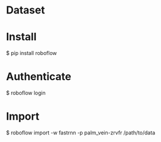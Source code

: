 # Dataset
# Install
$ pip install roboflow

# Authenticate
$ roboflow login

# Import
$ roboflow import -w fastrnn -p palm_vein-zrvfr /path/to/data